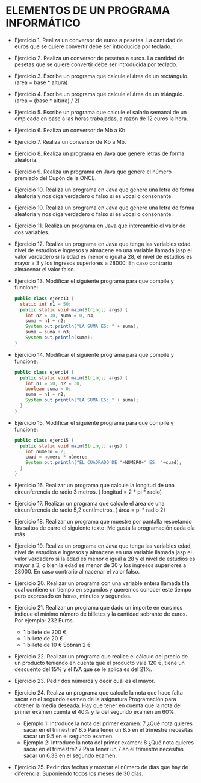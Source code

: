 # ELEMENTOS DE UN PROGRAMA INFORMÁTICO

- Ejercicio 1. Realiza un conversor de euros a pesetas. La cantidad de euros que se quiere convertir debe ser introducida por teclado.

- Ejercicio 2. Realiza un conversor de pesetas a euros. La cantidad de pesetas que se quiere convertir debe ser introducida por teclado.

- Ejercicio 3. Escribe un programa que calcule el área de un rectángulo. (area = base * altura)

- Ejercicio 4. Escribe un programa que calcule el área de un triángulo. (area = (base * altura) / 2)

- Ejercicio 5. Escribe un programa que calcule el salario semanal de un empleado en base a las horas trabajadas, a razón de 12 euros la hora.

- Ejercicio 6. Realiza un conversor de Mb a Kb.

- Ejercicio 7. Realiza un conversor de Kb a Mb.

- Ejercicio 8. Realiza un programa en Java que genere letras de forma aleatoria.

- Ejercicio 9. Realiza un programa en Java que genere el número premiado del Cupón de la ONCE.

- Ejercicio 10. Realiza un programa en Java que genere una letra de forma aleatoria y nos diga verdadero o falso si es vocal o consonante.

- Ejercicio 10. Realiza un programa en Java que genere una letra de forma aleatoria y nos diga verdadero o falso si es vocal o consonante.

- Ejercicio 11. Realiza un programa en Java que intercambie el valor de dos variables.

- Ejercicio 12. Realiza un programa en Java que tenga las variables edad, nivel de estudios e ingresos y almacene en una variable llamada jasp el valor verdadero si la edad es menor o igual a 28, el nivel de estudios es mayor a 3 y los ingresos superiores a 28000. En caso contrario almacenar el valor falso.

- Ejercicio 13. Modificar el siguiente programa para que compile y funcione:

  ```java
  public class ejerc13 {
    static int n1 = 50;
    public static void main(String[] args) {
      int n2 = 30, suma = 0, n3;
      suma = n1 + n2;
      System.out.println("LA SUMA ES: " + suma);
      suma = suma + n3;
      System.out.println(suma);
  }
  ```

- Ejercicio 14. Modificar el siguiente programa para que compile y funcione:

  ```java
  public class ejerc14 {
    public static void main(String[] args) {
      int n1 = 50, n2 = 30,
      boolean suma = 0;
      suma = n1 + n2;
      System.out.println("LA SUMA ES: " + suma);
    }
  }
  ```

- Ejercicio 15. Modificar el siguiente programa para que compile y funcione:

  ```java
  public class ejerc15 {
    public static void main(String[] args) {
      int numero = 2;
      cuad = numero * número;
      System.out.println("EL CUADRADO DE "+NUMERO+" ES: "+cuad);
    }
  }
  ```

- Ejercicio 16. Realizar un programa que calcule la longitud de una circunferencia de radio 3 metros. ( longitud = 2 * pi * radio)

- Ejercicio 17. Realizar un programa que calcule el área de una circunferencia de radio 5,2 centímetros. ( área = pi * radio 2)

- Ejercicio 18. Realizar un programa que muestre por pantalla respetando los saltos de carro el siguiente texto: Me gusta la programación cada día más

- Ejercicio 19. Realiza un programa en Java que tenga las variables edad, nivel de estudios e ingresos y almacene en una variable llamada jasp el valor verdadero si la edad es menor o igual a 28 y el nivel de estudios es mayor a 3, o bien la edad es menor de 30 y los ingresos superiores a 28000. En caso contrario almacenar el valor falso.

- Ejercicio 20. Realizar un programa con una variable entera llamada t la cual contiene un tiempo en segundos y queremos conocer este tiempo pero expresado en horas, minutos y segundos.

- Ejercicio 21. Realizar un programa que dado un importe en eurs nos indique el mínimo número de billetes y la cantidad sobrante de euros.
  Por ejemplo: 232 Euros.

  - 1 billete de 200 €
  - 1 billete de 20 €
  - 1 billete de 10 € Sobran 2 €

- Ejercicio 22. Realizar un programa que realice el cálculo del precio de un producto teniendo en cuenta que el producto vale 120 €, tiene un descuento del 15% y el IVA que se le aplica es del 21%.

- Ejercicio 23. Pedir dos números y decir cuál es el mayor.

- Ejercicio 24. Realiza un programa que calcule la nota que hace falta sacar en el segundo examen de la asignatura Programación para obtener la media deseada. Hay que tener en cuenta que la nota del primer examen cuenta el 40% y la del segundo examen un 60%.

  - Ejemplo 1:
    Introduce la nota del primer examen: 7
    ¿Qué nota quieres sacar en el trimestre? 8.5
    Para tener un 8.5 en el trimestre necesitas sacar un 9.5 en el segundo examen.
  - Ejemplo 2:
    Introduce la nota del primer examen: 8
    ¿Qué nota quieres sacar en el trimestre? 7
    Para tener un 7 en el trimestre necesitas sacar un 6.33 en el segundo examen.

- Ejercicio 25. Pedir dos fechas y mostrar el número de días que hay de diferencia. Suponiendo todos los meses de 30 días.
